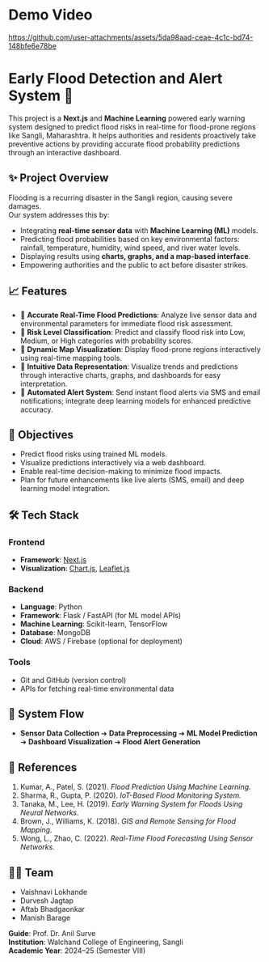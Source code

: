 # Demo Video
https://github.com/user-attachments/assets/5da98aad-ceae-4c1c-bd74-148bfe6e78be

# Early Flood Detection and Alert System 🌊

This project is a **Next.js** and **Machine Learning** powered early warning system designed to predict flood risks in real-time for flood-prone regions like Sangli, Maharashtra. It helps authorities and residents proactively take preventive actions by providing accurate flood probability predictions through an interactive dashboard.

## ✨ Project Overview

Flooding is a recurring disaster in the Sangli region, causing severe damages.  
Our system addresses this by:

- Integrating **real-time sensor data** with **Machine Learning (ML)** models.
- Predicting flood probabilities based on key environmental factors: rainfall, temperature, humidity, wind speed, and river water levels.
- Displaying results using **charts, graphs, and a map-based interface**.
- Empowering authorities and the public to act before disaster strikes.

## 📈 Features

- 🔹 **Accurate Real-Time Flood Predictions**: Analyze live sensor data and environmental parameters for immediate flood risk assessment.
- 🔹 **Risk Level Classification**: Predict and classify flood risk into Low, Medium, or High categories with probability scores.
- 🔹 **Dynamic Map Visualization**: Display flood-prone regions interactively using real-time mapping tools.
- 🔹 **Intuitive Data Representation**: Visualize trends and predictions through interactive charts, graphs, and dashboards for easy interpretation.
- 🔹 **Automated Alert System**: Send instant flood alerts via SMS and email notifications; integrate deep learning models for enhanced predictive accuracy.


## 🌟 Objectives

- Predict flood risks using trained ML models.
- Visualize predictions interactively via a web dashboard.
- Enable real-time decision-making to minimize flood impacts.
- Plan for future enhancements like live alerts (SMS, email) and deep learning model integration.

## 🛠️ Tech Stack

### Frontend
- **Framework**: [Next.js](https://nextjs.org/)
- **Visualization**: [Chart.js](https://www.chartjs.org/), [Leaflet.js](https://leafletjs.com/)
  
### Backend
- **Language**: Python
- **Framework**: Flask / FastAPI (for ML model APIs)
- **Machine Learning**: Scikit-learn, TensorFlow
- **Database**: MongoDB
- **Cloud**: AWS / Firebase (optional for deployment)

### Tools
- Git and GitHub (version control)
- APIs for fetching real-time environmental data

## 🚤 System Flow

- **Sensor Data Collection** ➔ **Data Preprocessing** ➔ **ML Model Prediction** ➔ **Dashboard Visualization** ➔ **Flood Alert Generation**

## 📜 References

1. Kumar, A., Patel, S. (2021). *Flood Prediction Using Machine Learning.*
2. Sharma, R., Gupta, P. (2020). *IoT-Based Flood Monitoring System.*
3. Tanaka, M., Lee, H. (2019). *Early Warning System for Floods Using Neural Networks.*
4. Brown, J., Williams, K. (2018). *GIS and Remote Sensing for Flood Mapping.*
5. Wong, L., Zhao, C. (2022). *Real-Time Flood Forecasting Using Sensor Networks.*

## 👨‍💻 Team

- Vaishnavi Lokhande
- Durvesh Jagtap
- Aftab Bhadgaonkar
- Manish Barage

**Guide**: Prof. Dr. Anil Surve  
**Institution**: Walchand College of Engineering, Sangli  
**Academic Year**: 2024–25 (Semester VIII)

